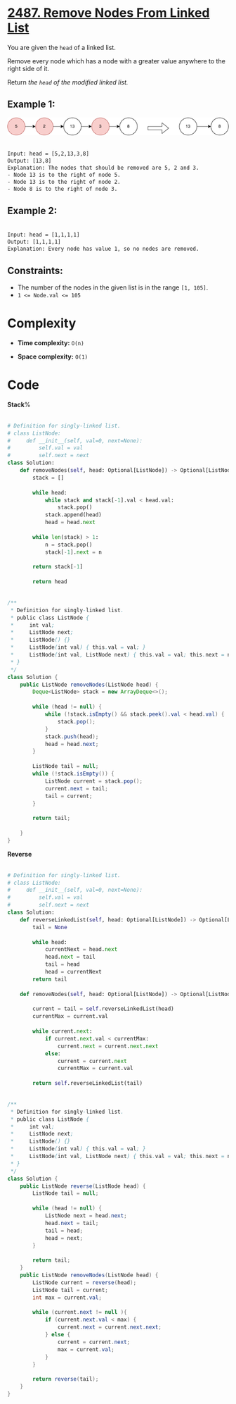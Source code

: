 # [2487. Remove Nodes From Linked List](https://leetcode.com/problems/remove-nodes-from-linked-list/description/?envType=daily-question&envId=2024-05-06)

You are given the `head` of a linked list.

Remove every node which has a node with a greater value anywhere to the right side of it.

Return _the `head` of the modified linked list._

## Example 1:

![alt text](image.png)

```

Input: head = [5,2,13,3,8]
Output: [13,8]
Explanation: The nodes that should be removed are 5, 2 and 3.
- Node 13 is to the right of node 5.
- Node 13 is to the right of node 2.
- Node 8 is to the right of node 3.

```

## Example 2:

```

Input: head = [1,1,1,1]
Output: [1,1,1,1]
Explanation: Every node has value 1, so no nodes are removed.

```

## Constraints:

- The number of the nodes in the given list is in the range `[1, 105]`.
- `1 <= Node.val <= 105`

# Complexity

- **Time complexity:**
  `O(n)`

- **Space complexity:**
  `O(1)`

# Code

**Stack**%

```python

# Definition for singly-linked list.
# class ListNode:
#     def __init__(self, val=0, next=None):
#         self.val = val
#         self.next = next
class Solution:
    def removeNodes(self, head: Optional[ListNode]) -> Optional[ListNode]:
        stack = []

        while head:
            while stack and stack[-1].val < head.val:
                stack.pop()
            stack.append(head)
            head = head.next

        while len(stack) > 1:
            n = stack.pop()
            stack[-1].next = n

        return stack[-1]

        return head

```

```java

/**
 * Definition for singly-linked list.
 * public class ListNode {
 *     int val;
 *     ListNode next;
 *     ListNode() {}
 *     ListNode(int val) { this.val = val; }
 *     ListNode(int val, ListNode next) { this.val = val; this.next = next; }
 * }
 */
class Solution {
    public ListNode removeNodes(ListNode head) {
        Deque<ListNode> stack = new ArrayDeque<>();

        while (head != null) {
            while (!stack.isEmpty() && stack.peek().val < head.val) {
                stack.pop();
            }
            stack.push(head);
            head = head.next;
        }

        ListNode tail = null;
        while (!stack.isEmpty()) {
            ListNode current = stack.pop();
            current.next = tail;
            tail = current;
        }

        return tail;

    }
}

```

**Reverse**

```python

# Definition for singly-linked list.
# class ListNode:
#     def __init__(self, val=0, next=None):
#         self.val = val
#         self.next = next
class Solution:
    def reverseLinkedList(self, head: Optional[ListNode]) -> Optional[ListNode]:
        tail = None

        while head:
            currentNext = head.next
            head.next = tail
            tail = head
            head = currentNext
        return tail

    def removeNodes(self, head: Optional[ListNode]) -> Optional[ListNode]:

        current = tail = self.reverseLinkedList(head)
        currentMax = current.val

        while current.next:
            if current.next.val < currentMax:
                current.next = current.next.next
            else:
                current = current.next
                currentMax = current.val

        return self.reverseLinkedList(tail)

```

```java

/**
 * Definition for singly-linked list.
 * public class ListNode {
 *     int val;
 *     ListNode next;
 *     ListNode() {}
 *     ListNode(int val) { this.val = val; }
 *     ListNode(int val, ListNode next) { this.val = val; this.next = next; }
 * }
 */
class Solution {
    public ListNode reverse(ListNode head) {
        ListNode tail = null;

        while (head != null) {
            ListNode next = head.next;
            head.next = tail;
            tail = head;
            head = next;
        }

        return tail;
    }
    public ListNode removeNodes(ListNode head) {
        ListNode current = reverse(head);
        ListNode tail = current;
        int max = current.val;

        while (current.next != null ){
            if (current.next.val < max) {
                current.next = current.next.next;
            } else {
                current = current.next;
                max = current.val;
            }
        }

        return reverse(tail);
    }
}

```
